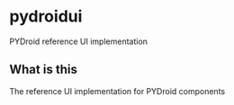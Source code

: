 # pydroidui
PYDroid reference UI implementation

## What is this

The reference UI implementation for PYDroid components

